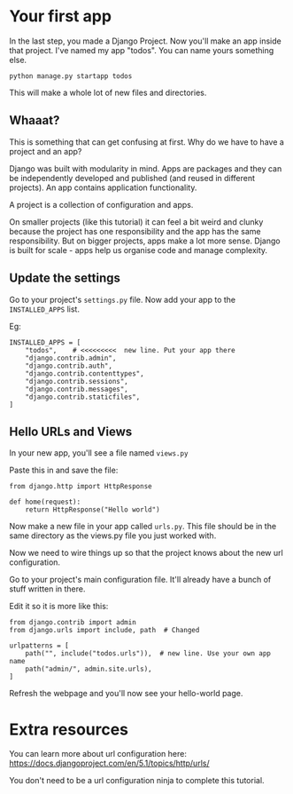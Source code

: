 # Your first app 

In the last step, you made a Django Project. Now you'll make an app inside that project. I've named my app "todos". You can name yours something else.

```
python manage.py startapp todos
```

This will make a whole lot of new files and directories.

## Whaaat?

This is something that can get confusing at first. Why do we have to have a project and an app?

Django was built with modularity in mind. Apps are packages and they can be independently developed and published (and reused in different projects). An app contains application functionality.

A project is a collection of configuration and apps. 

On smaller projects (like this tutorial) it can feel a bit weird and clunky because the project has one responsibility and the app has the same responsibility. But on bigger projects, apps make a lot more sense. Django is built for scale - apps help us organise code and manage complexity.

## Update the settings

Go to your project's `settings.py` file. Now add your app to the `INSTALLED_APPS` list.

Eg:
```
INSTALLED_APPS = [
    "todos",    # <<<<<<<<<  new line. Put your app there
    "django.contrib.admin",
    "django.contrib.auth",
    "django.contrib.contenttypes",
    "django.contrib.sessions",
    "django.contrib.messages",
    "django.contrib.staticfiles",
]
```

## Hello URLs and Views 

In your new app, you'll see a file named `views.py`

Paste this in and save the file:

```
from django.http import HttpResponse

def home(request):
    return HttpResponse("Hello world")
```

Now make a new file in your app called `urls.py`. This file should be in the same directory as the views.py file you just worked with.

Now we need to wire things up so that the project knows about the new url configuration.

Go to your project's main configuration file. It'll already have a bunch of stuff written in there.

Edit it so it is more like this:

```
from django.contrib import admin
from django.urls import include, path  # Changed

urlpatterns = [
    path("", include("todos.urls")),  # new line. Use your own app name
    path("admin/", admin.site.urls),
]
```

Refresh the webpage and you'll now see your hello-world page.

# Extra resources

You can learn more about url configuration here: https://docs.djangoproject.com/en/5.1/topics/http/urls/

You don't need to be a url configuration ninja to complete this tutorial.

